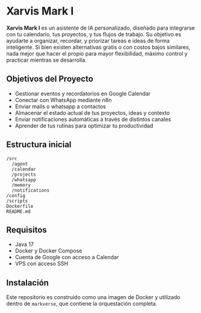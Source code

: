 # Xarvis Mark I

**Xarvis Mark I** es un asistente de IA personalizado, diseñado para integrarse con tu calendario, tus proyectos, y tus flujos de trabajo. Su objetivo es ayudarte a organizar, recordar, y priorizar tareas e ideas de forma inteligente. Si bien existen alternativas gratis o con costos bajos similares, nada mejor que hacer el propio para mayor flexibilidad, máximo control y practicar mientras se desarrolla.

## Objetivos del Proyecto

- Gestionar eventos y recordatorios en Google Calendar
- Conectar con WhatsApp mediante n8n
- Enviar mails o whatsapp a contactos
- Almacenar el estado actual de tus proyectos, ideas y contexto
- Enviar notificaciones automáticas a través de distintos canales
- Aprender de tus rutinas para optimizar tu productividad

## Estructura inicial

```
/src
  /agent
  /calendar
  /projects
  /whatsapp
  /memory
  /notifications
/config
/scripts
Dockerfile
README.md
```

## Requisitos

- Java 17
- Docker y Docker Compose
- Cuenta de Google con acceso a Calendar
- VPS con acceso SSH

## Instalación

Este repositorio es construido como una imagen de Docker y utilizado dentro de `markverse`, que contiene la orquestación completa.

